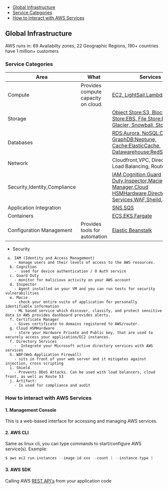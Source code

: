 - [Global Infrastructure](#gi)
- [Service Categories](#sc)
- [How to interact with AWS Services](#how)

<a name=gi></a>
## Global Infrastructure
AWS runs in: 69 Availabilty zones, 22 Geographic Regions, 190+ countries have 1 million+ customers

<a name=sc></a>
### Service Categories

|Area|What|Services|
|---|---|---|
|Compute|Provides compute capacity on cloud.|[EC2, LightSail,Lambda, ELB](compute)|
|Storage||[Object Store:S3, Block Store:EBS, File Store:EFS, Glacier, Snowball, StorageGW](Storage)|
|Databases||[RDS:Aurora, NoSQL:DynamoDB, GraphDB:Neptune, Cache:ElasticCache, Datawarehouse:RedShift](/System-Design/Concepts/Databases)|
|Network||Cloudfront,VPC, Direct Connect, Load Balancing, Route 53|
|Security,Identity,Compliance||[IAM,Cognition,Guard Duty,Inspector,Macie,Certificate Manager,Cloud HSMHardware,Directory Services,WAF,Sheild](Security),Artifact|
|Application Integration||[SNS,SQS](Application_Integration)|
|Containers||[ECS,EKS,Fargate](Container)|
|Configuration Management|Provides tools for automation|[Elastic Beanstalk](Configuration_Management)|

- Security
```
 a. IAM (Identity and Access Management)
    - manage users and their levels of access to the AWS resources.
  b. Cognition
    -  used for device authentication / O Auth service
  c. Guard Duty
    - monitor for malicious activity on your AWS account
  d. Inspector
    - Agent installed on your VM and you can run tests for security vulnerabilities
  e. Macie
    - check your entire suite of application for personally identifiable information
    - ML based service which discover, classify, and protect sensitive data in AWS provides dashboard provides alerts.
  f. Certificate Manager
    - Gives certificate to domains registered to AWS/router.
  g. Cloud HSMHardware
    - store your Hardware Private and Public key, that are used to securely access your application/EC2 instances.
  f. Directory Services
    -  Integrate your Microsoft active directory services with AWS services
  h. WAF(Web Application Firewall)
    - sits in front of your web server and it mitigates against injection, cross scripting
  i. Shield
    - Prevents DDoS Attacks. Can be used with load balancers, cloud front, as well as Route 53
  j. Artifact: 
    - Is used for compliance and audit
```

<a name=how></a>
### How to interact with AWS Services
#### 1. Management Console
This is a web-based interface for accessing and managing AWS services.
#### 2. AWS CLI
Same as linux cli, you can type commands to start/configure AWS service(s). Example:
```c
$ aws ec2 run-instances --image-id xxx --count 1 --instance-type 1
```
#### 3. AWS SDK
Calling AWS [REST API's](/Networking/OSI-Layers/Layer-7/WebServer_WebClient_WebService/WebClient_Connecting_WebServer/REST) from your application code
